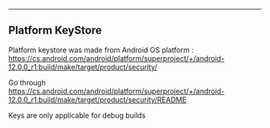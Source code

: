 --------------------
Platform KeyStore
--------------------

Platform keystore was made from Android OS platform : https://cs.android.com/android/platform/superproject/+/android-12.0.0_r1:build/make/target/product/security/

Go through https://cs.android.com/android/platform/superproject/+/android-12.0.0_r1:build/make/target/product/security/README

Keys are only applicable for debug builds